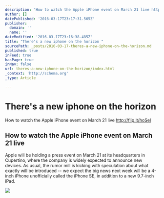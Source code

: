 ```yaml
---
description: 'How to watch the Apple iPhone event on March 21 live http://flip.it/hoSeI'
author: []
datePublished: '2016-03-17T23:17:31.565Z'
publisher:
  domain: ''
  name: ''
dateModified: '2016-03-17T23:16:38.485Z'
title: "There's a new iphone on the horizon "
sourcePath: _posts/2016-03-17-theres-a-new-iphone-on-the-horizon.md
published: true
inFeed: true
hasPage: true
inNav: false
url: theres-a-new-iphone-on-the-horizon/index.html
_context: 'http://schema.org'
_type: Article

---
```

# There's a new iphone on the horizon 

How to watch the Apple iPhone event on March 21 live http://flip.it/hoSeI

<article style=""><h1>How to watch the Apple iPhone event on March 21 live</h1><p>Apple will be holding a press event on March 21 at its headquarters in Cupertino, where the company is widely expected to announce new devices. As usual, the rumor mill is kicking with speculation about what exactly will be introduced -- we expect the big news next week will be a 4-inch iPhone unofficially called the iPhone SE, in addition to a new 9.7-inch iPad.</p><img src="http://cnet1.cbsistatic.com/hub/i/r/2015/09/18/0eaaa213-02d6-4fa5-9b63-62b9aa5a91fe/thumbnail/670x503/dd53c6a5d2265f4bc0e3013991b32e2d/1-infinite-loop-apple-store-3954.jpg" /></article>